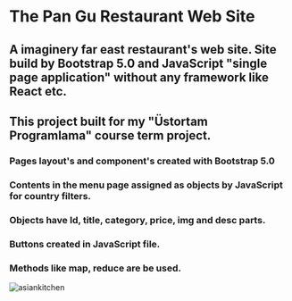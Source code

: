 # The Pan Gu Restaurant Web Site

## A imaginery far east restaurant's web site. Site build by Bootstrap 5.0 and JavaScript "single page application" without any framework like React etc.
## This project built for my "Üstortam Programlama" course term project. 

### Pages layout's and component's created with Bootstrap 5.0 
### Contents in the menu page assigned as objects by JavaScript for country filters.
### Objects have Id, title, category, price, img and desc parts.
### Buttons created in JavaScript file.
### Methods like map, reduce are be used.

![asiankitchen](https://user-images.githubusercontent.com/71606941/144713125-bb87d47d-6173-46cb-8f8e-7f751bffdbbd.gif)
